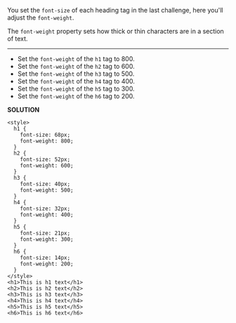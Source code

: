 You set the `font-size` of each heading tag in the last challenge, here you'll adjust the `font-weight`.

The `font-weight` property sets how thick or thin characters are in a section of text.

---

* Set the `font-weight` of the `h1` tag to 800.
* Set the `font-weight` of the `h2` tag to 600.
* Set the `font-weight` of the `h3` tag to 500.
* Set the `font-weight` of the `h4` tag to 400.
* Set the `font-weight` of the `h5` tag to 300.
* Set the `font-weight` of the `h6` tag to 200.

**SOLUTION**

```
<style>
  h1 {
    font-size: 68px;
    font-weight: 800;
  }
  h2 {
    font-size: 52px;
    font-weight: 600;
  }
  h3 {
    font-size: 40px;
    font-weight: 500;
  }
  h4 {
    font-size: 32px;
    font-weight: 400;
  }
  h5 {
    font-size: 21px;
    font-weight: 300;
  }
  h6 {
    font-size: 14px;
    font-weight: 200;
  }
</style>
<h1>This is h1 text</h1>
<h2>This is h2 text</h2>
<h3>This is h3 text</h3>
<h4>This is h4 text</h4>
<h5>This is h5 text</h5>
<h6>This is h6 text</h6>
```
